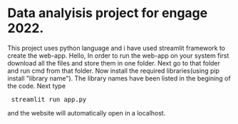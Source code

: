 # Data analyisis project for engage 2022.
This project uses python language and i have used streamlit framework to create the web-app.
Hello,
In order to run the web-app on your system first download all the files and store them in one folder.
Next go to that folder and run cmd from that folder.
Now install the required libraries(using pip install "library name"). The library names have been listed in the begining of the code.
Next type
<pre> streamlit run app.py </pre>
and the website will automatically open in a localhost.
